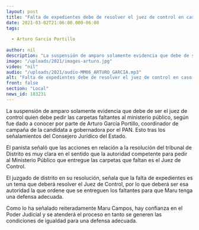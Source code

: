 ```yaml
---
layout: post
title: "Falta de expedientes debe de resolver el juez de control en caso Campos Galván"
date: 2021-03-02T21:06:00.000-06:00
tags:
  
  - Arturo García Portillo
  
author: nil
description: "La suspensión de amparo solamente evidencia que debe de ser el juez de control quien debe pedir las carpetas faltantes al ministerio público."
image: "/uploads/2021/images-arturo.jpg"
video: "nil"
audio: "/uploads/2021/audio-MM06_ARTURO_GARCIA.mp3"
alt: "Falta de expedientes debe de resolver el juez de control en caso Campos Galván"
front: false
section: "Local"
news_id: 183231
---
```


La suspensión de amparo solamente evidencia que debe de ser el juez de control quien debe pedir las carpetas faltantes al ministerio público, según fue dado a conocer por parte de Arturo García Portillo, coordinador de campaña de la candidata a gobernadora por el PAN. Esto tras los señalamientos del Consejero Jurídico del Estado.

El panista señaló que las acciones en relación a la resolución del tribunal de Distrito es muy clara en el sentido que la autoridad competente para pedir al Ministerio Público que entregue las carpetas que faltan es el Juez de Control. 

El juzgado de distrito en su resolución, señala que la falta de expedientes es un tema que deberá resolver el Juez de Control, por lo que deberá ser esa autoridad la que ordene que se entreguen los faltantes para que Maru tenga una defensa adecuada. 

Como lo ha señalado reiteradamente Maru Campos, hay confianza en el Poder Judicial y se atenderá el proceso en tanto se generen las condiciones de igualdad para una defensa adecuada.
